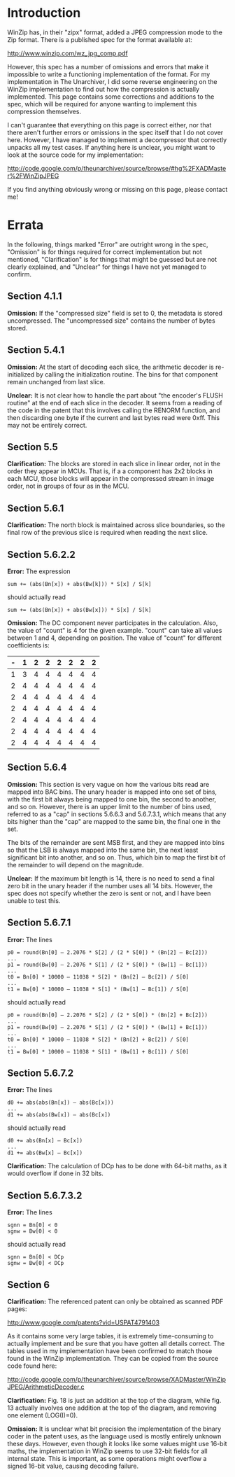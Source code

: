 # Introduction #

WinZip has, in their "zipx" format, added a JPEG compression mode to the Zip format. There is a published spec for the format available at:

http://www.winzip.com/wz_jpg_comp.pdf

However, this spec has a number of omissions and errors that make it impossible to write a functioning implementation of the format. For my implementation in The Unarchiver, I did some reverse engineering on the WinZip implementation to find out how the compression is actually implemented. This page contains some corrections and additions to the spec, which will be required for anyone wanting to implement this compression themselves.

I can't guarantee that everything on this page is correct either, nor that there aren't further errors or omissions in the spec itself that I do not cover here. However, I have managed to implement a decompressor that correctly unpacks all my test cases. If anything here is unclear, you might want to look at the source code for my implementation:

http://code.google.com/p/theunarchiver/source/browse/#hg%2FXADMaster%2FWinZipJPEG

If you find anything obviously wrong or missing on this page, please contact me!

# Errata #

In the following, things marked "Error" are outright wrong in the spec, "Omission" is for things required for correct implementation but not mentioned, "Clarification" is for things that might be guessed but are not clearly explained, and "Unclear" for things I have not yet managed to confirm.

## Section 4.1.1 ##

**Omission:** If the "compressed size" field is set to 0, the metadata is stored uncompressed. The "uncompressed size" contains the number of bytes stored.

## Section 5.4.1 ##

**Omission:** At the start of decoding each slice, the arithmetic decoder is re-initialized by calling the initialization routine. The bins for that component remain unchanged from last slice.

**Unclear:** It is not clear how to handle the part about "the encoder's FLUSH routine" at the end of each slice in the decoder. It seems from a reading of the code in the patent that this involves calling the RENORM function, and then discarding one byte if the current and last bytes read were 0xff. This may not be entirely correct.

## Section 5.5 ##

**Clarification:** The blocks are stored in each slice in linear order, not in the order they appear in MCUs. That is, if a a component has 2x2 blocks in each MCU, those blocks will appear in the compressed stream in image order, not in groups of four as in the MCU.

## Section 5.6.1 ##

**Clarification:** The north block is maintained across slice boundaries, so the final row of the previous slice is required when reading the next slice.

## Section 5.6.2.2 ##

**Error:** The expression

```
sum += (abs(Bn[x]) + abs(Bw[k])) * S[x] / S[k]
```

should actually read

```
sum += (abs(Bn[x]) + abs(Bw[x])) * S[x] / S[k]
```

**Omission:** The DC component never participates in the calculation. Also, the value of "count" is 4 for the given example. "count" can take all values between 1 and 4, depending on position. The value of "count" for different coefficients is:

| - | 1 | 2 | 2 | 2 | 2 | 2 | 2 |
|:--|:--|:--|:--|:--|:--|:--|:--|
| 1 | 3 | 4 | 4 | 4 | 4 | 4 | 4 |
| 2 | 4 | 4 | 4 | 4 | 4 | 4 | 4 |
| 2 | 4 | 4 | 4 | 4 | 4 | 4 | 4 |
| 2 | 4 | 4 | 4 | 4 | 4 | 4 | 4 |
| 2 | 4 | 4 | 4 | 4 | 4 | 4 | 4 |
| 2 | 4 | 4 | 4 | 4 | 4 | 4 | 4 |
| 2 | 4 | 4 | 4 | 4 | 4 | 4 | 4 |

## Section 5.6.4 ##

**Omission:** This section is very vague on how the various bits read are mapped into BAC bins. The unary header is mapped into one set of bins, with the first bit always being mapped to one bin, the second to another, and so on. However, there is an upper limit to the number of bins used, referred to as a "cap" in sections 5.6.6.3 and 5.6.7.3.1, which means that any bits higher than the "cap" are mapped to the same bin, the final one in the set.

The bits of the remainder are sent MSB first, and they are mapped into bins so that the LSB is always mapped into the same bin, the next least significant bit into another, and so on. Thus, which bin to map the first bit of the remainder to will depend on the magnitude.

**Unclear:** If the maximum bit length is 14, there is no need to send a final zero bit in the unary header if the number uses all 14 bits. However, the spec does not specify whether the zero is sent or not, and I have been unable to test this.

## Section 5.6.7.1 ##

**Error:** The lines

```
p0 = round(Bn[0] – 2.2076 * S[2] / (2 * S[0]) * (Bn[2] – Bc[2])) 
...
p1 = round(Bw[0] – 2.2076 * S[1] / (2 * S[0]) * (Bw[1] – Bc[1])) 
...
t0 = Bn[0] * 10000 – 11038 * S[2] * (Bn[2] – Bc[2]) / S[0] 
...
t1 = Bw[0] * 10000 – 11038 * S[1] * (Bw[1] – Bc[1]) / S[0]
```

should actually read

```
p0 = round(Bn[0] – 2.2076 * S[2] / (2 * S[0]) * (Bn[2] + Bc[2])) 
...
p1 = round(Bw[0] – 2.2076 * S[1] / (2 * S[0]) * (Bw[1] + Bc[1])) 
...
t0 = Bn[0] * 10000 – 11038 * S[2] * (Bn[2] + Bc[2]) / S[0] 
...
t1 = Bw[0] * 10000 – 11038 * S[1] * (Bw[1] + Bc[1]) / S[0]
```

## Section 5.6.7.2 ##

**Error:** The lines

```
d0 += abs(abs(Bn[x]) – abs(Bc[x]))
...
d1 += abs(abs(Bw[x]) – abs(Bc[x])
```

should actually read

```
d0 += abs(Bn[x] – Bc[x])
...
d1 += abs(Bw[x] – Bc[x])
```

**Clarification:** The calculation of DCp has to be done with 64-bit maths, as it would overflow if done in 32 bits.

## Section 5.6.7.3.2 ##

**Error:** The lines

```
sgnn = Bn[0] < 0
sgnw = Bw[0] < 0
```

should actually read

```
sgnn = Bn[0] < DCp
sgnw = Bw[0] < DCp
```

## Section 6 ##

**Clarification:** The referenced patent can only be obtained as scanned PDF pages:

http://www.google.com/patents?vid=USPAT4791403

As it contains some very large tables, it is extremely time-consuming to actually implement and be sure that you have gotten all details correct. The tables used in my implementation have been confirmed to match those found in the WinZip implementation. They can be copied from the source code found here:

http://code.google.com/p/theunarchiver/source/browse/XADMaster/WinZipJPEG/ArithmeticDecoder.c

**Clarification:** Fig. 18 is just an addition at the top of the diagram, while fig. 13 actually involves one addition at the top of the diagram, and removing one element (LOG(I)=0).

**Omission:** It is unclear what bit precision the implementation of the binary coder in the patent uses, as the language used is mostly entirely unknown these days. However, even though it looks like some values might use 16-bit maths, the implementation in WinZip seems to use 32-bit fields for all internal state. This is important, as some operations might overflow a signed 16-bit value, causing decoding failure.